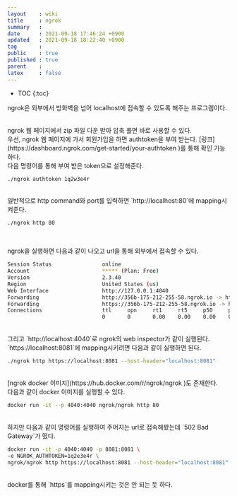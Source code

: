 ```yaml
---
layout    : wiki
title     : ngrok
summary   : 
date      : 2021-09-18 17:46:24 +0900
updated   : 2021-09-18 18:22:40 +0900
tag       : 
public    : true
published : true
parent    : 
latex     : false
---
```

* TOC
{:toc}

ngrok은 외부에서 방화벽을 넘어 localhost에 접속할 수 있도록 해주는 프로그램이다.

<br>
ngrok 웹 페이지에서 zip 파일 다운 받아 압축 풀면 바로 사용할 수 있다.

<br>
우선, ngrok 웹 페이지에 가서 회원가입을 하면 authtoken을 부여 받는다. [링크](https://dashboard.ngrok.com/get-started/your-authtoken )를 통해 확인 가능하다.

<br>
다음 명령어를 통해 부여 받은 token으로 설정해준다.

```sh
./ngrok authtoken 1q2w3e4r
```

<br>
일반적으로 http command와 port를 입력하면 `http://localhost:80`에 mapping시켜준다.

```sh
./ngrok http 80
```

<br>

ngrok을 실행하면 다음과 같이 나오고 url을 통해 외부에서 접속할 수 있다.

```sh
Session Status                online
Account                       ***** (Plan: Free)
Version                       2.3.40
Region                        United States (us)
Web Interface                 http://127.0.0.1:4040
Forwarding                    http://356b-175-212-255-58.ngrok.io -> http://localhost:80
Forwarding                    https://356b-175-212-255-58.ngrok.io -> http://localhost:80
Connections                   ttl     opn     rt1     rt5     p50     p90
                              0       0       0.00    0.00    0.00    0.00
```

<br>
그리고 `http://localhost:4040`로 ngrok의 web inspector가 같이 실행된다.

<br>
`https://localhost:8081`에 mapping시키려면 다음과 같이 실행하면 된다.

```sh
./ngrok http https://localhost:8081 --host-header="localhost:8081"
```

<br>
[ngrok docker 이미지](https://hub.docker.com/r/ngrok/ngrok )도 존재한다.

<br>
다음과 같이 docker 이미지를 실행할 수 있다.

```sh
docker run -it --p 4040:4040 ngrok/ngrok http 80
```

<br>
하지만 다음과 같이 명령어를 실행하여 주어지는 url로 접속해봤는데 `502 Bad Gateway`가 떴다. 

```sh
docker run -it -p 4040:4040 -p 8081:8081 \
-e NGROK_AUTHTOKEN=1q2e3e4r \
ngrok/ngrok http https://localhost:8081 --host-header="localhost:8081"
```

<br>
docker를 통해 `https`를 mapping시키는 것은 안 되는 듯 하다.
